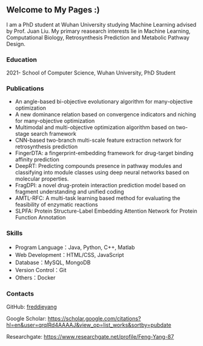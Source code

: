 ## Welcome to My Pages :)

I am a PhD student at Wuhan University studying Machine Learning advised by Prof. Juan Liu. My primary reasearch interests lie in Machine Learning, Computational Biology, Retrosynthesis Prediction and Metabolic Pathway Design. 

### Education

2021- School of Computer Science, Wuhan University, PhD Student

### Publications
- An angle-based bi-objective evolutionary algorithm for many-objective optimization
- A new dominance relation based on convergence indicators and niching for many-objective optimization
- Multimodal and multi-objective optimization algorithm based on two-stage search framework
- CNN-based two-branch multi-scale feature extraction network for retrosynthesis prediction
- FingerDTA: a fingerprint-embedding framework for drug-target binding affinity prediction
- DeepRT: Predicting compounds presence in pathway modules and classifying into module classes using deep neural networks based on molecular properties.
- FragDPI: a novel drug-protein interaction prediction model based on fragment understanding and unified coding
- AMTL-RFC: A multi-task learning based method for evaluating the feasibility of enzymatic reactions
- SLPFA: Protein Structure-Label Embedding Attention Network for Protein Function Annotation

### Skills
- Program Language：Java, Python, C++, Matlab
- Web Development：HTML/CSS, JavaScript
- Database：MySQL, MongoDB
- Version Control：Git
- Others：Docker

### Contacts
GitHub: [freddieyang](https://github.com/freddieyang)

Google Scholar: https://scholar.google.com/citations?hl=en&user=qrqlRd4AAAAJ&view_op=list_works&sortby=pubdate

Researchgate: https://www.researchgate.net/profile/Feng-Yang-87
